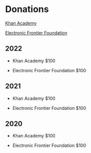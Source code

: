 # Donations

[Khan Academy](https://www.khanacademy.org/)

[Electronic Frontier Foundation](https://www.eff.org/)

## 2022

- Khan Academy $100

- Electronic Frontier Foundation $100

## 2021

- Khan Academy $100

- Electronic Frontier Foundation $100

## 2020

- Khan Academy $100

- Electronic Frontier Foundation $100
